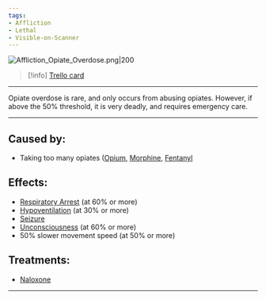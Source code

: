```yaml
---
tags:
- Affliction
- Lethal
- Visible-on-Scanner
---
```


![Affliction_Opiate_Overdose.png\|200](/Head_Brain/Opiate%20Overdose%20-%20Attachments/6718845db30472d958dd7c9d.png)

> [!info] [Trello card](https://trello.com/c/RFGhuBSA/104-opiate-overdose)

---

Opiate overdose is rare, and only occurs from abusing opiates. However, if above the 50% threshold, it is very deadly, and requires emergency care.

---

## Caused by:

- Taking too many opiates ([Opium](../Items/Opium.md), [Morphine](../Items/Morphine.md), [Fentanyl](../Items/Fentanyl.md)

## Effects:

- [Respiratory Arrest](../Lungs/Respiratory%20Arrest.md) (at 60% or more)
- [Hypoventilation](../Lungs/Hypoventilation.md) (at 30% or more)
- [Seizure](Seizure.md)
- [Unconsciousness](Unconsciousness.md) (at 60% or more)
- 50% slower movement speed (at 50% or more)

## Treatments:

- [Naloxone](../Items/Naloxone.md)

---

